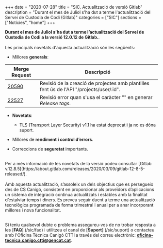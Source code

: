 +++
date        = "2020-07-28"
title       = "SIC. Actualització de versió Gitlab"
description = "Durant el mes de Juliol s'ha dut a terme l'actualització del Servei de Custodia de Codi (Gitlab)"
categories  = ["SIC"]
sections    = ["Notícies", "home"]
+++

**Durant el mes de Juliol s’ha dut a terme l’actualització del Servei de Custodia de Codi a la versió 12.0.12 de Gitlab.**.
<br>
<br>
Les principals novetats d'aquesta actualització són les següents:
<br>

* Millores **generals**:

|Merge Request|Descripció|
|-----------|----------|
|[20590](https://gitlab.com/gitlab-org/gitlab/-/merge_requests/20590)|Revisió de la creació de projectes amb plantilles fent ús de l'API "/projects/user/:id".|
|[22527](https://gitlab.com/gitlab-org/gitlab/-/merge_requests/22527)|Revisió error quan s'usa el caràcter "\" en generar _Release tags_.|

* **Novetats**:
    * TLS (Transport Layer Security) v1.1 ha estat deprecat i ja no es dóna suport.

* Millores de **rendiment i control d’errors**.
* Correccions de **seguretat** importants.

<br>
Per a més informació de les novetats de la versió podeu consultar [Gitlab v.12.8.5](https://about.gitlab.com/releases/2020/03/09/gitlab-12-8-5-released/).
<br>
<br>
Amb aquesta actualització, s’assoleix un dels objectius que es persegueix des de CS Canigó, consistent en proporcionar als
proveïdors d’aplicacions un sistema de integració continua actualitzats i estables amb la finalitat d’estalviar temps i diners.
Es preveu seguir duent a terme una actualització tecnològica programada de forma trimestral i anual per a anar incorporant
millores i nova funcionalitat.
<br>
<br>

Si teniu qualsevol dubte o problema assegureu-vos de no trobar resposta a les [**FAQ**] (/sic/faq) i utilitzeu el canal
de [**Suport**] (/sic/suport) o contacteu amb l'Oficina Tècnica Canigó CTTI a través del correu electrònic: **oficina-tecnica.canigo.ctti@gencat.cat**.